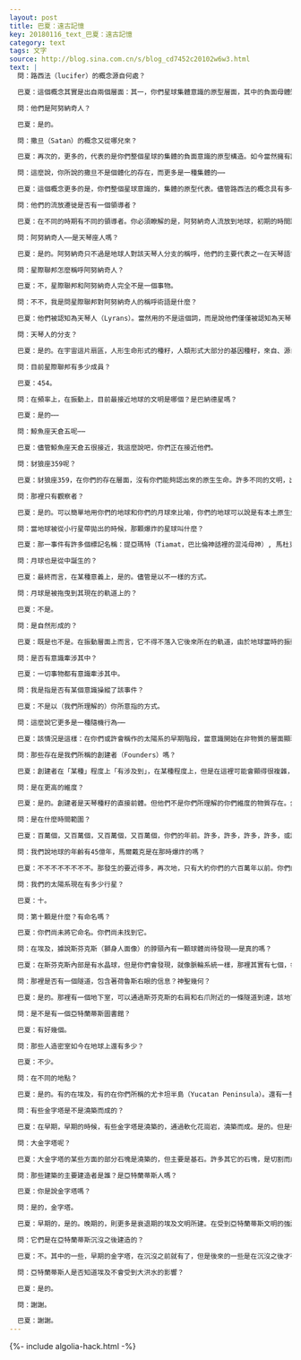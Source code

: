 ```yaml
---
layout: post
title: 巴夏：遠古記憶
key: 20180116_text_巴夏：遠古記憶
category: text
tags: 文字
source: http://blog.sina.com.cn/s/blog_cd7452c20102w6w3.html
text: |
  問：路西法（lucifer）的概念源自何處？

  巴夏：這個概念其實是出自兩個層面：其一，你們星球集體意識的原型層面，其中的負面母體矩陣。另一個是，在阿努納奇人內部存在著分歧和矛盾，在某些事情上，造成他們的一個分支被他們的母星隔絕放逐，到地球上，從而形成了墮落神祇，墮落天使的概念。明白嗎？

  問：他們是阿努納奇人？

  巴夏：是的。

  問：撒旦（Satan）的概念又從哪兒來？

  巴夏：再次的，更多的，代表的是你們整個星球的集體的負面意識的原型構造。如今當然擁有許多混合的成分，有阿努納奇人的，也有許多其它文明的，選擇了出生在你們星球上，將他們集體的意識能量，既有正面的，也有負面的，匯入到你們的「世界之靈」（地球集體意識）。

  問：這麼說，你所說的撒旦不是個體化的存在，而更多是一種集體的⋯⋯

  巴夏：這個概念更多的是，你們整個星球意識的，集體的原型代表。儘管路西法的概念具有多一點的個人性，該阿努納奇人分支的，姑且這麼說，墮落，或者說隔離放逐，引申出（墮落天使的）神話。

  問：他們的流放遷徙是否有一個領導者？

  巴夏：在不同的時期有不同的領導者。你必須瞭解的是，阿努納奇人流放到地球，初期的時間跨度長達數十萬年，並且有多次不同的遷徙，但是到了後期，大約是你們的三十萬年前，是最後一批的流放遷徙，隔絕放逐，（你們）所有（相關）的神話基本上都源自該一批次的遷徙。

  問：阿努納奇人⋯⋯是天琴座人嗎？

  巴夏：是的。阿努納奇只不過是地球人對該天琴人分支的稱呼，他們的主要代表之一在天琴語言裡叫「阿努」。

  問：星際聯邦怎麼稱呼阿努納奇人？

  巴夏：不，星際聯邦和阿努納奇人完全不是一個事物。

  問：不不，我是問星際聯邦對阿努納奇人的稱呼術語是什麼？

  巴夏：他們被認知為天琴人（Lyrans）。當然用的不是這個詞，而是說他們僅僅被認知為天琴人的支系。

  問：天琴人的分支？

  巴夏：是的。在宇宙這片扇區，人形生命形式的種籽，人類形式大部分的基因種籽，來自、源自原始的天琴先祖。我們（愛莎莎尼人）的，你們（地球人）的，昴星人，獵戶星人，甚至部分的天狼星人——儘管天狼星人是稍微有點不同的分支，鯨魚座天倉五，某種程度上，還有巴納德星。這片扇區的許多人形的生命形式都可以追溯到原始的天琴先祖。

  問：目前星際聯邦有多少成員？

  巴夏：454。

  問：在頻率上，在振動上，目前最接近地球的文明是哪個？是巴納德星嗎？

  巴夏：是的⋯⋯

  問：鯨魚座天倉五呢⋯⋯

  巴夏：儘管鯨魚座天倉五很接近，我這麼說吧，你們正在接近他們。

  問：豺狼座359呢？

  巴夏：豺狼座359，在你們的存在層面，沒有你們能夠認出來的原生生命。許多不同的文明，出於各種各樣的原因，在那裡有殖民地，探索基地。豺狼座359在你們的特定存在層面沒有你們能夠認出的本土演化的生命。

  問：那裡只有觀察者？

  巴夏：是的。可以簡單地用你們的地球和你們的月球來比喻，你們的地球可以說是有本土原生生命，你們的月球沒有。類似地，你們特定的太陽系在地球上有原生生命，在火星上有原生生命，豺狼座359，在你們的物質維度，是一個相對貧瘠的星系，沒有原生生命，至少是在你們能夠認知的層面。

  問：當地球被從小行星帶拋出的時候，那顆爆炸的星球叫什麼？

  巴夏：那一事件有許多個標記名稱：提亞瑪特（Tiamat，巴比倫神話裡的混沌母神）, 馬杜克（Marduk，古巴比倫人的主神）, 馬爾戴克（Maldek）,所有這些指的都是那個「事件」，造成你們太陽系的移位，地球、月球的最初形體，以及如今被你們所認知的小行星帶。

  問：月球也是從中誕生的？

  巴夏：最終而言，在某種意義上，是的。儘管是以不一樣的方式。

  問：月球是被拖曳到其現在的軌道上的？

  巴夏：不是。

  問：是自然形成的？

  巴夏：既是也不是。在振動層面上而言，它不得不落入它後來所在的軌道，由於地球當時的振動信號。不是通過機械的方式被拖曳過去，而是被地球上打下的生命基礎（以及為了將來必要的領會和議程的實現）的振動同步性牽了過去。

  問：是否有意識牽涉其中？

  巴夏：一切事物都有意識牽涉其中。

  問：我是指是否有某個意識操縱了該事件？

  巴夏：不是以（我們所理解的）你所意指的方式。

  問：這麼說它更多是一種隨機行為⋯⋯

  巴夏：該情況是這樣：在你們或許會稱作的太陽系的早期階段，當意識開始在非物質的層面顯現，並且認知到（為了種種原因）在物質層面顯現的潛在可能時，它在整個太陽系打下了振動的基礎，使得某些事件在將來得以發生，從而使得某些事物呈現在某些地點，從而使得某些能量能夠到達它們需要到達的地方，在某些概念和議程需要被實現的時候。所以安排是在起因層（Causal levels）做出的。

  問：那些存在是我們所稱的創建者（Founders）嗎？

  巴夏：創建者在「某種」程度上「有涉及到」，在某種程度上，但是在這裡可能會顯得很複雜，因為在創建者所存在的層面，很難區分你們「此刻」所認知的「他們」與你們自己，以及阿努納奇人，以及其他的各個種族。創建者是基礎性的，在其所存在的層面，你們所知曉、所聽說的所有存在，在某些意義上都是創建者的一個面向。

  問：是在更高的維度？

  巴夏：是的。創建者是天琴種籽的直接前體。但他們不是你們所理解的你們維度的物質存在。然而他們確實將他們自己的一部分投射到了物質維度裡，披上了人形形式，為了體驗的目的。

  問：是在什麼時間範圍？

  巴夏：百萬個，又百萬個，又百萬個，又百萬個，你們的年前。許多，許多，許多，許多，或許達到你們所認知的，甚至可能是你們的五億年前，或許甚至更久。

  問：我們說地球的年齡有45億年，馬爾戴克是在那時爆炸的嗎？

  巴夏：不不不不不不不不。那發生的要近得多，再次地，只有大約你們的六百萬年以前。你們的太陽系裡的一些事件是在一個寬廣的時間範圍內發生的。你們的地球從那個區域被拋出，確實是發生在很久很久很久以前，當太陽系平衡下來時，當各個行星形成的時候。但是那個區域的那顆行星的爆炸和毀滅，僅僅發生在六百萬年前，當時你們的地球已經成形很久了。但是許多，許多，許多，許多你們太陽系裡的事件，的樞紐點，都是在那個特定的層面，那個特定的軌道。它就像是中央帶，你們太陽系的樞紐點一樣，這就是為什麼你們發現在其內圈是較小的行星，在其外圈是較大的行星。

  問：我們的太陽系現在有多少行星？

  巴夏：十。

  問：第十顆是什麼？有命名嗎？

  巴夏：你們尚未將它命名。你們尚未找到它。

  問：在埃及，據說斯芬克斯（獅身人面像）的脖頸內有一顆球體尚待發現⋯⋯是真的嗎？

  巴夏：在斯芬克斯內部是有水晶球，但是你們會發現，就像脈輪系統一樣，那裡其實有七個，每個脈輪點一個。

  問：那裡是否有一個隧道，包含著荷魯斯右眼的信息？神聖幾何？

  巴夏：是的。那裡有一個地下室，可以通過斯芬克斯的右肩和右爪附近的一條隧道到達，該地下室內包含著許多不同形式的信息，包括寫於亞特蘭蒂斯時期的信息。

  問：是不是有一個亞特蘭蒂斯圖書館？

  巴夏：有好幾個。

  問：那些人造密室如今在地球上還有多少？

  巴夏：不少。

  問：在不同的地點？

  巴夏：是的。有的在埃及，有的在你們所稱的尤卡坦半島（Yucatan Peninsula）。還有一些殘留遺蹟，分散在不同地方。有的在你們的歐洲區域，有的已經被發現，但是沒有被認出來，沒有被認出是屬於亞特蘭蒂斯文明。也許它僅僅被認為是可能屬於某個早期的腓尼基或希臘的文明，或是其它的地中海文明。

  問：有些金字塔是不是澆築而成的？

  巴夏：在早期，早期的時候，有些金字塔是澆築的，通過軟化花崗岩，澆築而成。是的。但是後期的不是。

  問：大金字塔呢？

  巴夏：大金字塔的某些方面的部分石塊是澆築的，但主要是基石。許多其它的石塊，是切割而成——通過種種方法，許多石塊是被懸浮運輸就位的。

  問：那些建築的主要建造者是誰？是亞特蘭蒂斯人嗎？

  巴夏：你是說金字塔嗎？

  問：是的，金字塔。

  巴夏：早期的，是的。晚期的，則更多是衰退期的埃及文明所建。在受到亞特蘭蒂斯文明的強烈衝擊前，埃及文明已經獨自發展很長一段時間了，但是（在亞特蘭蒂斯文明影響消退）之後，出於複製目的而建的一些晚期的金字塔，用你們的話來說，很蹩腳。

  問：它們是在亞特蘭蒂斯沉沒之後建造的？

  巴夏：不。其中的一些，早期的金字塔，在沉沒之前就有了，但是後來的一些是在沉沒之後才有的。大金字塔是在亞特蘭蒂斯沉沒之前建造的。

  問：亞特蘭蒂斯人是否知道埃及不會受到大洪水的影響？

  巴夏：是的。

  問：謝謝。

  巴夏：謝謝。
---
```


{%- include algolia-hack.html -%}
